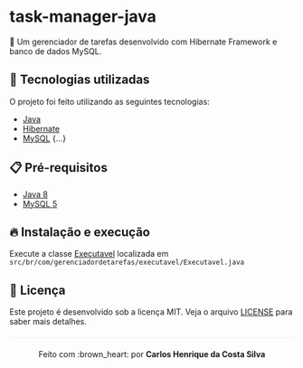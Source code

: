 # task-manager-java
:paperclip: Um gerenciador de tarefas desenvolvido com Hibernate Framework e banco de dados MySQL.

## :rocket: Tecnologias utilizadas 

O projeto foi feito utilizando as seguintes tecnologias:

- [Java](https://www.java.com/pt_BR/download/faq/java8.xml)
- [Hibernate](https://hibernate.org/)
- [MySQL](https://dev.mysql.com/)
{...}

## :clipboard: Pré-requisitos

- [Java 8](https://www.java.com/pt_BR/download/faq/java8.xml)
- [MySQL 5](https://dev.mysql.com/)

## :fire: Instalação e execução
Execute a classe [Executavel](/src/br/com/gerenciadordetarefas/executavel/Executavel.java) localizada em `src/br/com/gerenciadordetarefas/executavel/Executavel.java`

## :page_facing_up: Licença 
Este projeto é desenvolvido sob a licença MIT. Veja o arquivo [LICENSE](LICENSE.md) para saber mais detalhes.

<p align="center" style="margin-top: 20px; border-top: 1px solid #eee; padding-top: 20px;">Feito com :brown_heart: por <strong> Carlos Henrique da Costa Silva </strong> </p>
